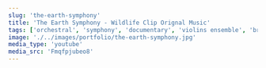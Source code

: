 ```yaml
---
slug: 'the-earth-symphony'
title: 'The Earth Symphony - Wildlife Clip Orignal Music'
tags: ['orchestral', 'symphony', 'documentary', 'violins ensemble', 'brass', 'epic']
image: './../images/portfolio/the-earth-symphony.jpg'
media_type: 'youtube'
media_src: 'Fmqfpjubeo8'
---
```

